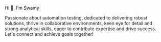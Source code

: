 Hi 👋, I'm Swamy

Passionate about automation testing, dedicated to delivering robust solutions, thrive in collaborative environments, keen eye for detail and strong analytical skills, eager to contribute expertise and drive success. Let's connect and achieve goals together!

